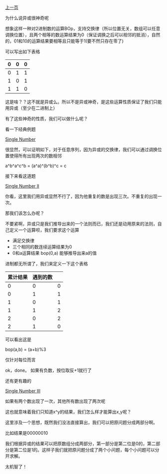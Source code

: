 [上一页](../index.md)

为什么说异或很神奇呢

想象这样一种对2进制数的运算BOp，支持交换律（所以位置无关，数组可以任意调换位置），且两个相等的数运算结果为0（保证调换之后可以相邻的抵消），自然的，01和10的运算结果要相等且只能等于1(要不然只存在零了)

可以写出如下表格

|  0   |  0   |  0   |
| :--: | :--: | :--: |
|  0   |  1   |  1   |
|  1   |  0   |  1   |
|  1   |  1   |  0   |

这是啥？？这不就是异或么。所以不是异或神奇，是这些运算性质保证了我们只能用异或（至少在二进制上）

有了这些神奇的性质，我们可以做什么呢？

看一下经典例题

[Single Number](https://leetcode.com/problems/single-number/solution/)

很显然，可以证明如下，对于任意序列，因为异或的交换律，我们可以通过调换位置使得所有出现两次的数相邻

a^b^a^c^b = (a^a)^(b^b)^c = c

接下来看这道题

[Single Number II](https://leetcode.com/problems/single-number-ii/)

你看，这里我们用异或显然不行了，因为他重复的数是出现三次。不重复的出现一次。

那我们该怎么办呢？

不要紧啊，异或只是我们推导出来的一个法则而已，我们还是动用原来的法则，自己定义一个运算呗，我们要求这个运算

- 满足交换律
- 三个相同的数连续运算结果为0
- 0和a运算结果 bop(0,a) 能够推导出来a的值

进制都无所谓了，我们来定义一下这个表格

| 累计结果 | 遇到的数 |      |
| -------- | -------- | ---- |
| 0        | 0        | 0    |
| 0        | 1        | 1    |
| 1        | 0        | 1    |
| 1        | 1        | 2    |
| 2        | 0        | 2    |
| 2        | 1        | 0    |

可以看出这是

bop(a,b) = (a+b)%3

仅针对每位而言

ok，done。 如果有负数，按位取反+1就行了

还有更有趣的

[Single Number III](https://leetcode.com/problems/single-number-iii/)

如果有两个数出现了一次，其他所有数出现了两次呢

这也就意味着我们只知道x^y的结果，我们怎么样才能算出x,y呢？

这里涉及一个思想，既然我们没法直接算出，我们可以把原问题分成两部分啊。

比如结果是00000010

我们根据异或的结果可以把原数组分成两部分，第一部分是第二位是0的，第二部分是第二位是1的。这样子我们就把原问题分成了两个小问题，每个小问题可以分开求解。

太机智了！